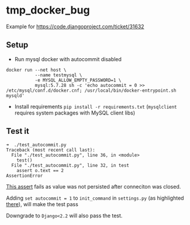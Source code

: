 # tmp_docker_bug
Example for https://code.djangoproject.com/ticket/31632

## Setup

* Run mysql docker with autocommit disabled

```
docker run --net host \
           --name testmysql \
           -e MYSQL_ALLOW_EMPTY_PASSWORD=1 \
           mysql:5.7.28 sh -c 'echo autocommit = 0 >> /etc/mysql/conf.d/docker.cnf; /usr/local/bin/docker-entrypoint.sh mysqld'
```

* Install requirements `pip install -r requirements.txt` (`mysqlclient` requires system packages with MySQL client libs)

## Test it

```
➜  ./test_autocommit.py 
Traceback (most recent call last):
  File "./test_autocommit.py", line 36, in <module>
    test()
  File "./test_autocommit.py", line 32, in test
    assert o.text == 2
AssertionError
```

[This assert](https://github.com/fopina/tmp_docker_bug/blob/master/test_autocommit.py#L29-L32) fails as value was not persisted after conneciton was closed.

Adding `set autocommit = 1` to `init_command` in `settings.py` (as highlighted [there](https://github.com/fopina/tmp_docker_bug/blob/master/mysite/mysite/settings.py#L83-L84)), will make the test pass

Downgrade to `Django<2.2` will also pass the test.
